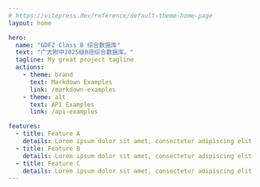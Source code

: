 ```yaml
---
# https://vitepress.dev/reference/default-theme-home-page
layout: home

hero:
  name: "GDFZ Class B 综合数据库"
  text: "广大附中2025级B班综合数据库。"
  tagline: My great project tagline
  actions:
    - theme: brand
      text: Markdown Examples
      link: /markdown-examples
    - theme: alt
      text: API Examples
      link: /api-examples

features:
  - title: Feature A
    details: Lorem ipsum dolor sit amet, consectetur adipiscing elit
  - title: Feature B
    details: Lorem ipsum dolor sit amet, consectetur adipiscing elit
  - title: Feature C
    details: Lorem ipsum dolor sit amet, consectetur adipiscing elit
---
```


